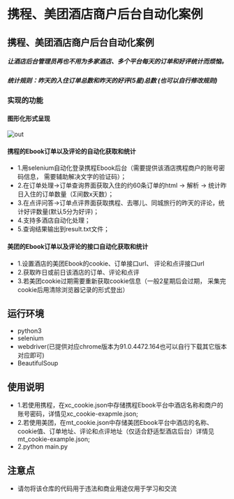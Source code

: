 # 携程、美团酒店商户后台自动化案例
## 携程、美团酒店商户后台自动化案例
##### 让酒店后台管理员再也不用为多家酒店、多个平台每天的订单和好评统计而烦恼。
##### 统计规则：昨天的入住订单总数和昨天的好评(5星)总数 (也可以自行修改规则)

### 实现的功能
#### 图形化形式呈现
![out](https://user-images.githubusercontent.com/31677476/128104868-ffcdda24-adbe-4f36-b613-d0fad1a06d93.PNG)

#### 携程的Ebook订单以及评论的自动化获取和统计
- 1.用selenium自动化登录携程Ebook后台（需要提供该酒店携程商户的账号密码信息， 需要辅助解决文字的验证码）；
- 2.在订单处理->订单查询界面获取入住的约60条订单的html -> 解析 -> 统计昨日入住的订单数量（Σ间数x天数）；
- 3.在点评问答->订单点评界面获取携程、去哪儿、同城旅行的昨天的评论，统计好评数量(默认5分为好评)；
- 4.支持多酒店自动化处理；
- 5.查询结果输出到result.txt文件；

#### 美团的Ebook订单以及评论的接口自动化获取和统计
- 1.设置酒店的美团Ebook的cookie、订单接口url、 评论和点评接口url
- 2.获取昨日或前日该酒店的订单、评论和点评
- 3.若美团cookie过期需要重新获取cookie信息（一般2星期后会过期， 采集完cookie后用清除浏览器记录的形式登出）

## 运行环境
+ python3
+ selenium
+ webdriver(已提供对应chrome版本为91.0.4472.164也可以自行下载其它版本对应即可)
+ BeautifulSoup

## 使用说明
 + 1.若使用携程，在xc_cookie.json中存储携程Ebook平台中酒店名称和商户的账号密码，详情见xc_cookie-exapmle.json;
 + 2.若使用美团，在mt_cookie.json中存储美团Ebook平台中酒店的名称、cookie值、订单地址、评论和点评地址（仅适合舒适型酒店后台）详情见mt_cookie-example.json;
 + 2.python main.py

## 注意点
- 请勿将该仓库的代码用于违法和商业用途仅用于学习和交流

